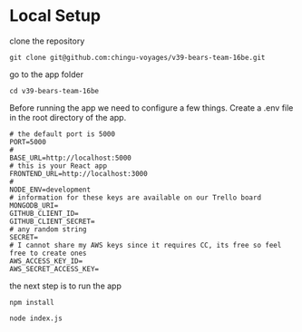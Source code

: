 # Local Setup
clone the repository 
```cli
git clone git@github.com:chingu-voyages/v39-bears-team-16be.git
```

go to the app folder
```cli
cd v39-bears-team-16be
```
Before running the app we need to configure a few things. Create a .env file in the root directory of the app.
```.env
# the default port is 5000
PORT=5000
#
BASE_URL=http://localhost:5000
# this is your React app
FRONTEND_URL=http://localhost:3000
#
NODE_ENV=development
# information for these keys are available on our Trello board
MONGODB_URI=
GITHUB_CLIENT_ID=
GITHUB_CLIENT_SECRET=
# any random string
SECRET=
# I cannot share my AWS keys since it requires CC, its free so feel free to create ones
AWS_ACCESS_KEY_ID=
AWS_SECRET_ACCESS_KEY=
```
the next step is to run the app
```cli
npm install
```

```cli
node index.js
```
